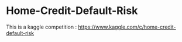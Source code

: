 # Home-Credit-Default-Risk
This is a kaggle competition : https://www.kaggle.com/c/home-credit-default-risk
